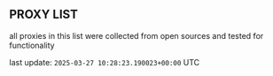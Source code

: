 ## PROXY LIST

all proxies in this list were collected from open sources and tested for functionality

last update: `2025-03-27 10:28:23.190023+00:00` UTC